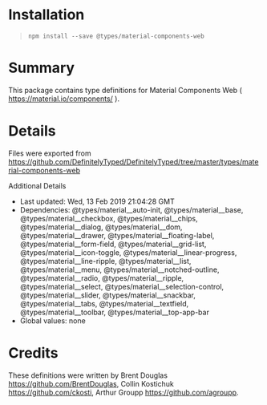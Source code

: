 # Installation
> `npm install --save @types/material-components-web`

# Summary
This package contains type definitions for Material Components Web ( https://material.io/components/ ).

# Details
Files were exported from https://github.com/DefinitelyTyped/DefinitelyTyped/tree/master/types/material-components-web

Additional Details
 * Last updated: Wed, 13 Feb 2019 21:04:28 GMT
 * Dependencies: @types/material__auto-init, @types/material__base, @types/material__checkbox, @types/material__chips, @types/material__dialog, @types/material__dom, @types/material__drawer, @types/material__floating-label, @types/material__form-field, @types/material__grid-list, @types/material__icon-toggle, @types/material__linear-progress, @types/material__line-ripple, @types/material__list, @types/material__menu, @types/material__notched-outline, @types/material__radio, @types/material__ripple, @types/material__select, @types/material__selection-control, @types/material__slider, @types/material__snackbar, @types/material__tabs, @types/material__textfield, @types/material__toolbar, @types/material__top-app-bar
 * Global values: none

# Credits
These definitions were written by Brent Douglas <https://github.com/BrentDouglas>, Collin Kostichuk <https://github.com/ckosti>, Arthur Groupp <https://github.com/agroupp>.
